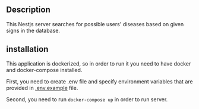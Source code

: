 
## Description

This Nestjs server searches for possible users' diseases based on given signs in the database.

## installation

This application is dockerized, so in order to run it you need to have docker and docker-compose installed.

First, you need to create .env file and specify environment variables that are provided in [.env.example](.env.example) file.

Second, you need to run `docker-compose up` in order to run server. 


